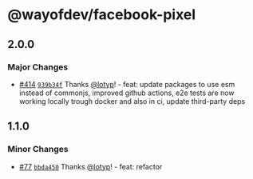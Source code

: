 # @wayofdev/facebook-pixel

## 2.0.0

### Major Changes

- [#414](https://github.com/wayofdev/next-starter-tpl/pull/414) [`939b34f`](https://github.com/wayofdev/next-starter-tpl/commit/939b34f4b17b8e9958586bb7c712d4b9373b1e2b) Thanks [@lotyp](https://github.com/lotyp)! - feat: update packages to use esm instead of commonjs, improved github actions, e2e tests are now working locally trough docker and also in ci, update third-party deps

## 1.1.0

### Minor Changes

- [#77](https://github.com/wayofdev/next-starter-tpl/pull/77) [`bbda450`](https://github.com/wayofdev/next-starter-tpl/commit/bbda4505bc84319b9d0dd275845bcec0d9326d72) Thanks [@lotyp](https://github.com/lotyp)! - feat: refactor
